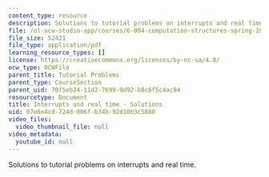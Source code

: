```yaml
---
content_type: resource
description: Solutions to tutorial problems on interrupts and real time.
file: /ol-ocw-studio-app/courses/6-004-computation-structures-spring-2009/07e6e4cd724d006fb34b92d10b3c5880_MIT6_004s09_tutor19_sol.pdf
file_size: 52421
file_type: application/pdf
learning_resource_types: []
license: https://creativecommons.org/licenses/by-nc-sa/4.0/
ocw_type: OCWFile
parent_title: Tutorial Problems
parent_type: CourseSection
parent_uid: 70f5eb24-11d2-7699-9d92-b0c6f5c4ac94
resourcetype: Document
title: Interrupts and real time - Solutions
uid: 07e6e4cd-724d-006f-b34b-92d10b3c5880
video_files:
  video_thumbnail_file: null
video_metadata:
  youtube_id: null
---
```

Solutions to tutorial problems on interrupts and real time.